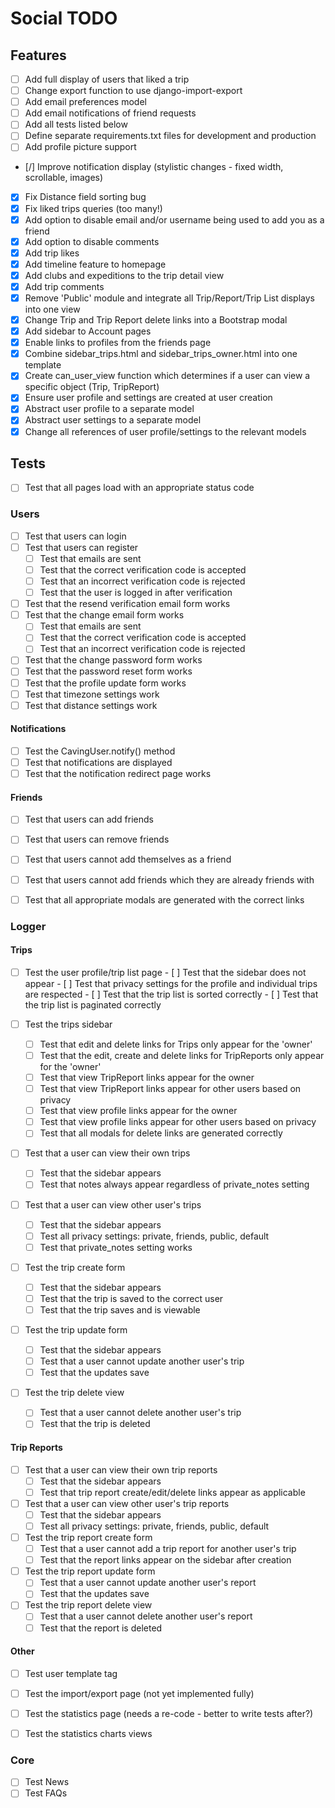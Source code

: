 # Social TODO

## Features
- [ ] Add full display of users that liked a trip
- [ ] Change export function to use django-import-export
- [ ] Add email preferences model
- [ ] Add email notifications of friend requests
- [ ] Add all tests listed below
- [ ] Define separate requirements.txt files for development and production
- [ ] Add profile picture support
- [/] Improve notification display (stylistic changes - fixed width, scrollable, images)
- [X] Fix Distance field sorting bug
- [X] Fix liked trips queries (too many!)
- [X] Add option to disable email and/or username being used to add you as a friend
- [X] Add option to disable comments
- [X] Add trip likes
- [X] Add timeline feature to homepage
- [X] Add clubs and expeditions to the trip detail view
- [X] Add trip comments
- [X] Remove 'Public' module and integrate all Trip/Report/Trip List displays into one view
- [X] Change Trip and Trip Report delete links into a Bootstrap modal
- [X] Add sidebar to Account pages
- [X] Enable links to profiles from the friends page
- [X] Combine sidebar_trips.html and sidebar_trips_owner.html into one template
- [X] Create can_user_view function which determines if a user can view a specific object (Trip, TripReport)
- [X] Ensure user profile and settings are created at user creation
- [X] Abstract user profile to a separate model
- [X] Abstract user settings to a separate model
- [X] Change all references of user profile/settings to the relevant models

## Tests
- [ ] Test that all pages load with an appropriate status code

### Users
- [ ] Test that users can login
- [ ] Test that users can register
    - [ ] Test that emails are sent
    - [ ] Test that the correct verification code is accepted
    - [ ] Test that an incorrect verification code is rejected
    - [ ] Test that the user is logged in after verification
- [ ] Test that the resend verification email form works
- [ ] Test that the change email form works
    - [ ] Test that emails are sent
    - [ ] Test that the correct verification code is accepted
    - [ ] Test that an incorrect verification code is rejected
- [ ] Test that the change password form works
- [ ] Test that the password reset form works
- [ ] Test that the profile update form works
- [ ] Test that timezone settings work
- [ ] Test that distance settings work

#### Notifications
- [ ] Test the CavingUser.notify() method
- [ ] Test that notifications are displayed
- [ ] Test that the notification redirect page works

#### Friends
- [ ] Test that users can add friends
- [ ] Test that users can remove friends
- [ ] Test that users cannot add themselves as a friend
- [ ] Test that users cannot add friends which they are already friends with
- [ ] Test that all appropriate modals are generated with the correct links


### Logger
#### Trips
- [ ] Test the user profile/trip list page
      - [ ] Test that the sidebar does not appear
      - [ ] Test that privacy settings for the profile and individual trips are respected
      - [ ] Test that the trip list is sorted correctly
      - [ ] Test that the trip list is paginated correctly

- [ ] Test the trips sidebar
    - [ ] Test that edit and delete links for Trips only appear for the 'owner'
    - [ ] Test that the edit, create and delete links for TripReports only appear for the 'owner'
    - [ ] Test that view TripReport links appear for the owner
    - [ ] Test that view TripReport links appear for other users based on privacy
    - [ ] Test that view profile links appear for the owner
    - [ ] Test that view profile links appear for other users based on privacy
    - [ ] Test that all modals for delete links are generated correctly

- [ ] Test that a user can view their own trips
    - [ ] Test that the sidebar appears
    - [ ] Test that notes always appear regardless of private_notes setting

- [ ] Test that a user can view other user's trips
    - [ ] Test that the sidebar appears
    - [ ] Test all privacy settings: private, friends, public, default
    - [ ] Test that private_notes setting works

- [ ] Test the trip create form
    - [ ] Test that the sidebar appears
    - [ ] Test that the trip is saved to the correct user
    - [ ] Test that the trip saves and is viewable

- [ ] Test the trip update form
    - [ ] Test that the sidebar appears
    - [ ] Test that a user cannot update another user's trip
    - [ ] Test that the updates save

- [ ] Test the trip delete view
    - [ ] Test that a user cannot delete another user's trip
    - [ ] Test that the trip is deleted

#### Trip Reports
- [ ] Test that a user can view their own trip reports
    - [ ] Test that the sidebar appears
    - [ ] Test that trip report create/edit/delete links appear as applicable

- [ ] Test that a user can view other user's trip reports
    - [ ] Test that the sidebar appears
    - [ ] Test all privacy settings: private, friends, public, default

- [ ] Test the trip report create form
    - [ ] Test that a user cannot add a trip report for another user's trip
    - [ ] Test that the report links appear on the sidebar after creation

- [ ] Test the trip report update form
    - [ ] Test that a user cannot update another user's report
    - [ ] Test that the updates save

- [ ] Test the trip report delete view
    - [ ] Test that a user cannot delete another user's report
    - [ ] Test that the report is deleted

#### Other
- [ ] Test user template tag
- [ ] Test the import/export page (not yet implemented fully)
- [ ] Test the statistics page (needs a re-code - better to write tests after?)
- [ ] Test the statistics charts views


### Core
- [ ] Test News
- [ ] Test FAQs
